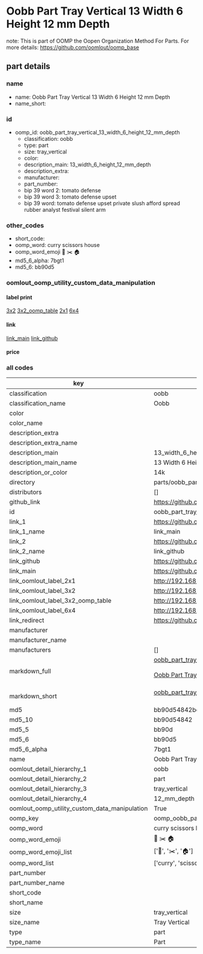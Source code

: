 # Oobb Part Tray Vertical 13 Width 6 Height 12 mm Depth  

note: This is part of OOMP the Oopen Organization Method For Parts. For more details: https://github.com/oomlout/oomp_base

##  part details
  







### name
* name: Oobb Part Tray Vertical 13 Width 6 Height 12 mm Depth
* name_short: 
### id
* oomp_id: oobb_part_tray_vertical_13_width_6_height_12_mm_depth
  * classification: oobb
  * type: part
  * size: tray_vertical
  * color: 
  * description_main: 13_width_6_height_12_mm_depth
  * description_extra: 
  * manufacturer: 
  * part_number: 
  * bip 39 word 2: tomato defense
  * bip 39 word 3: tomato defense upset
  * bip 39 word: tomato defense upset private slush afford spread rubber analyst festival silent arm

### other_codes
* short_code: 
* oomp_word: curry scissors house
* oomp_word_emoji :curry: :scissors: :house:
* md5_6_alpha: 7bgt1
* md5_6: bb90d5






### oomlout_oomp_utility_custom_data_manipulation
#### label print
[3x2](http://192.168.1.245:1112/?label=oomp%207bgt1)
[3x2_oomp_table](http://192.168.1.108:1112/?label=oomp%207bgt1)
[2x1](http://192.168.1.242:1112/?label=oomp%207bgt1)
[6x4](http://192.168.1.55:1112/?label=oomp%207bgt1)    

#### link

[link_main](https://github.com/oomlout/oomlout_oomp_version_1_messy/tree/main/parts/oobb_part_tray_vertical_13_width_6_height_12_mm_depth) [link_github](https://github.com/oomlout/oomlout_oomp_version_1_messy/tree/main/parts/oobb_part_tray_vertical_13_width_6_height_12_mm_depth)                             

#### price







### all codes 
| key | value |  
| --- | --- |  
| classification | oobb |  
| classification_name | Oobb |  
| color |  |  
| color_name |  |  
| description_extra |  |  
| description_extra_name |  |  
| description_main | 13_width_6_height_12_mm_depth |  
| description_main_name | 13 Width 6 Height 12 mm Depth |  
| description_or_color | 14k |  
| directory | parts/oobb_part_tray_vertical_13_width_6_height_12_mm_depth |  
| distributors | [] |  
| github_link | https://github.com/oomlout/oomlout_oomp_part_src/tree/main/parts/oobb_part_tray_vertical_13_width_6_height_12_mm_depth |  
| id | oobb_part_tray_vertical_13_width_6_height_12_mm_depth |  
| link_1 | https://github.com/oomlout/oomlout_oomp_version_1_messy/tree/main/parts/oobb_part_tray_vertical_13_width_6_height_12_mm_depth |  
| link_1_name | link_main |  
| link_2 | https://github.com/oomlout/oomlout_oomp_version_1_messy/tree/main/parts/oobb_part_tray_vertical_13_width_6_height_12_mm_depth |  
| link_2_name | link_github |  
| link_github | https://github.com/oomlout/oomlout_oomp_version_1_messy/tree/main/parts/oobb_part_tray_vertical_13_width_6_height_12_mm_depth |  
| link_main | https://github.com/oomlout/oomlout_oomp_version_1_messy/tree/main/parts/oobb_part_tray_vertical_13_width_6_height_12_mm_depth |  
| link_oomlout_label_2x1 | http://192.168.1.242:1112/?label=oomp%207bgt1 |  
| link_oomlout_label_3x2 | http://192.168.1.245:1112/?label=oomp%207bgt1 |  
| link_oomlout_label_3x2_oomp_table | http://192.168.1.108:1112/?label=oomp%207bgt1 |  
| link_oomlout_label_6x4 | http://192.168.1.55:1112/?label=oomp%207bgt1 |  
| link_redirect | https://github.com/oomlout/oomlout_oomp_version_1_messy/tree/main/parts/oobb_part_tray_vertical_13_width_6_height_12_mm_depth |  
| manufacturer |  |  
| manufacturer_name |  |  
| manufacturers | [] |  
| markdown_full | [oobb_part_tray_vertical_13_width_6_height_12_mm_depth](none)<br>[](none)<br>[Oobb Part Tray Vertical 13 Width 6 Height 12 Mm Depth](none)<br><br> |  
| markdown_short | [oobb_part_tray_vertical_13_width_6_height_12_mm_depth](none)<br><br> |  
| md5 | bb90d54842bcda6011e62ab3de4e5f20 |  
| md5_10 | bb90d54842 |  
| md5_5 | bb90d |  
| md5_6 | bb90d5 |  
| md5_6_alpha | 7bgt1 |  
| name | Oobb Part Tray Vertical 13 Width 6 Height 12 mm Depth |  
| oomlout_detail_hierarchy_1 | oobb |  
| oomlout_detail_hierarchy_2 | part |  
| oomlout_detail_hierarchy_3 | tray_vertical |  
| oomlout_detail_hierarchy_4 | 12_mm_depth |  
| oomlout_oomp_utility_custom_data_manipulation | True |  
| oomp_key | oomp_oobb_part_tray_vertical_13_width_6_height_12_mm_depth |  
| oomp_word | curry scissors house |  
| oomp_word_emoji | :curry: :scissors: :house: |  
| oomp_word_emoji_list | [':curry:', ':scissors:', ':house:'] |  
| oomp_word_list | ['curry', 'scissors', 'house'] |  
| part_number |  |  
| part_number_name |  |  
| short_code |  |  
| short_name |  |  
| size | tray_vertical |  
| size_name | Tray Vertical |  
| type | part |  
| type_name | Part |  
